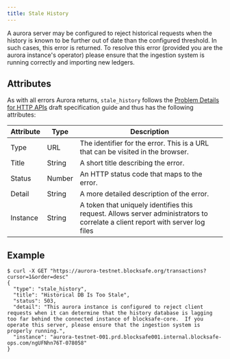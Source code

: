 ```yaml
---
title: Stale History
---
```


A aurora server may be configured to reject historical requests when the history is known to be further out of date than the configured threshold.  In such cases, this error is returned.  To resolve this error (provided you are the aurora instance's operator) please ensure that the ingestion system is running correctly and importing new ledgers.

## Attributes

As with all errors Aurora returns, `stale_history` follows the [Problem Details for HTTP APIs](https://tools.ietf.org/html/draft-ietf-appsawg-http-problem-00) draft specification guide and thus has the following attributes:

| Attribute | Type   | Description                                                                                                                     |
| --------- | ----   | ------------------------------------------------------------------------------------------------------------------------------- |
| Type      | URL    | The identifier for the error.  This is a URL that can be visited in the browser.                                                |
| Title     | String | A short title describing the error.                                                                                             |
| Status    | Number | An HTTP status code that maps to the error.                                                                                     |
| Detail    | String | A more detailed description of the error.                                                                                       |
| Instance  | String | A token that uniquely identifies this request. Allows server administrators to correlate a client report with server log files  |

## Example

```shell
$ curl -X GET "https://aurora-testnet.blocksafe.org/transactions?cursor=1&order=desc"
{
  "type": "stale_history",
  "title": "Historical DB Is Too Stale",
  "status": 503,
  "detail": "This aurora instance is configured to reject client requests when it can determine that the history database is lagging too far behind the connected instance of blocksafe-core.  If you operate this server, please ensure that the ingestion system is properly running.",
  "instance": "aurora-testnet-001.prd.blocksafe001.internal.blocksafe-ops.com/ngUFNhn76T-078058"
}
```
